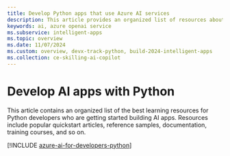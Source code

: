 ```yaml
---
title: Develop Python apps that use Azure AI services
description: This article provides an organized list of resources about Azure AI scenarios for Python developers, including documentation and code samples.
keywords: ai, azure openai service
ms.subservice: intelligent-apps
ms.topic: overview
ms.date: 11/07/2024
ms.custom: overview, devx-track-python, build-2024-intelligent-apps
ms.collection: ce-skilling-ai-copilot
---
```


# Develop AI apps with Python

This article contains an organized list of the best learning resources for Python developers who are getting started building AI apps. Resources include popular quickstart articles, reference samples, documentation, training courses, and so on.

[!INCLUDE [azure-ai-for-developers-python](../ai/includes/azure-ai-for-developers-python.md)]
